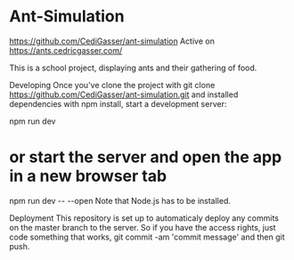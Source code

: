 # Ant-Simulation
https://github.com/CediGasser/ant-simulation
Active on https://ants.cedricgasser.com/

This is a school project, displaying ants and their gathering of food.

Developing
Once you've clone the project with git clone https://github.com/CediGasser/ant-simulation.git and installed dependencies with npm install, start a development server:

npm run dev

# or start the server and open the app in a new browser tab
npm run dev -- --open
Note that Node.js has to be installed.

Deployment
This repository is set up to automaticaly deploy any commits on the master branch to the server. So if you have the access rights, just code something that works, git commit -am 'commit message' and then git push.
